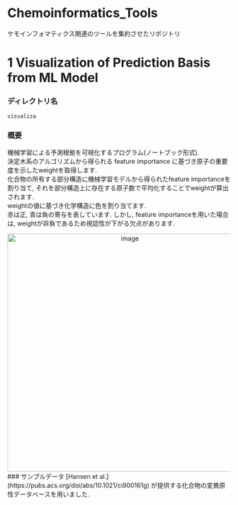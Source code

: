 # Chemoinformatics_Tools
ケモインフォマティクス関連のツールを集約させたリポジトリ
<br>

# 1 Visualization of Prediction Basis from ML Model
### ディレクトリ名
```visualiza```  
### 概要
機械学習による予測根拠を可視化するプログラム(ノートブック形式).  
決定木系のアルゴリズムから得られる feature importance に基づき原子の重要度を示したweightを取得します.  
化合物の所有する部分構造に機械学習モデルから得られたfeature importanceを割り当て, それを部分構造上に存在する原子数で平均化することでweightが算出されます.  
weightの値に基づき化学構造に色を割り当てます.  
赤は正, 青は負の寄与を表しています. 
しかし, feature importanceを用いた場合は, weightが非負であるため視認性が下がる欠点があります.
<div align="center">
  <img width="537" alt="image" src="https://user-images.githubusercontent.com/39366279/108008230-3e94f000-7043-11eb-8c15-9b849a36a300.png">
</div>
### サンプルデータ
[Hansen et al.](https://pubs.acs.org/doi/abs/10.1021/ci900161g) が提供する化合物の変異原性データベースを用いました.
